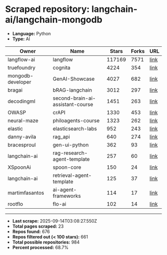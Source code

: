 # Scraped repository: langchain-ai/langchain-mongodb
* **Language:** Python
* **Type:** AI

| Owner | Name | Stars | Forks | URL |
|---|---|---|---|---|
| langflow-ai | langflow | 117169 | 7571 | [link](https://github.com/langflow-ai/langflow) |
| truefoundry | cognita | 4224 | 354 | [link](https://github.com/truefoundry/cognita) |
| mongodb-developer | GenAI-Showcase | 4027 | 682 | [link](https://github.com/mongodb-developer/GenAI-Showcase) |
| bragai | bRAG-langchain | 3012 | 297 | [link](https://github.com/bragai/bRAG-langchain) |
| decodingml | second-brain-ai-assistant-course | 1451 | 263 | [link](https://github.com/decodingml/second-brain-ai-assistant-course) |
| OWASP | crAPI | 1330 | 453 | [link](https://github.com/OWASP/crAPI) |
| neural-maze | philoagents-course | 1323 | 262 | [link](https://github.com/neural-maze/philoagents-course) |
| elastic | elasticsearch-labs | 952 | 243 | [link](https://github.com/elastic/elasticsearch-labs) |
| danny-avila | rag_api | 640 | 274 | [link](https://github.com/danny-avila/rag_api) |
| bracesproul | gen-ui-python | 362 | 93 | [link](https://github.com/bracesproul/gen-ui-python) |
| langchain-ai | rag-research-agent-template | 257 | 60 | [link](https://github.com/langchain-ai/rag-research-agent-template) |
| XSpoonAi | spoon-core | 150 | 24 | [link](https://github.com/XSpoonAi/spoon-core) |
| langchain-ai | retrieval-agent-template | 125 | 37 | [link](https://github.com/langchain-ai/retrieval-agent-template) |
| martimfasantos | ai-agent-frameworks | 114 | 17 | [link](https://github.com/martimfasantos/ai-agent-frameworks) |
| rootflo | flo-ai | 102 | 14 | [link](https://github.com/rootflo/flo-ai) |

---
* **Last scrape:** 2025-09-14T03:08:27.550Z
* **Total pages scraped:** 23
* **Repos found:** 676
* **Repos filtered out (< 100 stars):** 661
* **Total possible repositories:** 984
* **Percent processed:** 68.7%
